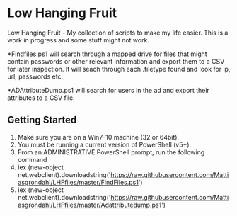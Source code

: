 # Low Hanging Fruit 
Low Hanging Fruit - My collection of scripts to make my life easier.
This is a work in progress and some stuff might not work.

*Findfiles.ps1 will search through a mapped drive for files that might contain passwords or other relevant information and export them to a CSV for later inspection. It will seach through each .filetype found and look for ip, url, passwords etc.

*ADAttributeDump.ps1 will search for users in the ad and export their attributes to a CSV file.

## Getting Started

1. Make sure you are on a Win7-10 machine (32 or 64bit).
2. You must be running a current version of PowerShell (v5+).
3. From an ADMINISTRATIVE PowerShell prompt, run the following command
4. iex (new-object net.webclient).downloadstring('https://raw.githubusercontent.com/Mattiasgrondahl/LHFfiles/master/FindFiles.ps1')
5. iex (new-object net.webclient).downloadstring('https://raw.githubusercontent.com/Mattiasgrondahl/LHFfiles/master/Adattributedump.ps1')

